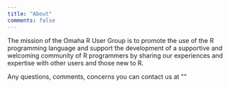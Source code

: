 ```yaml
---
title: "About"
comments: false
---
```


The mission of the Omaha R User Group is to promote the use of the R programming 
language and support the development of a supportive and welcoming community of 
R programmers by sharing our experiences and expertise with other users and 
those new to R.

Any questions, comments, concerns you can contact us at ""
